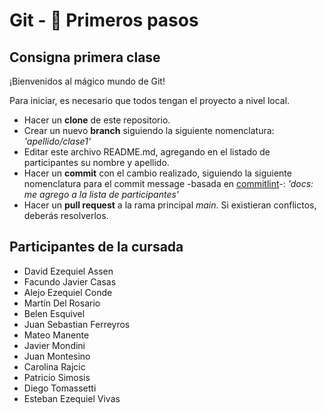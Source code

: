 # Git - 🚀 Primeros pasos

## Consigna primera clase

¡Bienvenidos al mágico mundo de Git!

Para iniciar, es necesario que todos tengan el proyecto a nivel local.

- Hacer un **clone** de este repositorio.
- Crear un nuevo **branch** siguiendo la siguiente nomenclatura: _'apellido/clase1'_
- Editar este archivo README.md, agregando en el listado de participantes su nombre y apellido.
- Hacer un **commit** con el cambio realizado, siguiendo la siguiente nomenclatura para el commit message -basada en [commitlint](https://commitlint.io/)-: _'docs: me agrego a la lista de participantes'_
- Hacer un **pull request** a la rama principal _main_. Si existieran conflictos, deberás resolverlos.

## Participantes de la cursada
- David Ezequiel Assen
- Facundo Javier Casas
- Alejo Ezequiel Conde
- Martín Del Rosario
- Belen Esquivel
- Juan Sebastian Ferreyros
- Mateo Manente
- Javier Mondini
- Juan Montesino
- Carolina Rajcic
- Patricio Simosis
- Diego Tomassetti
- Esteban Ezequiel Vivas
